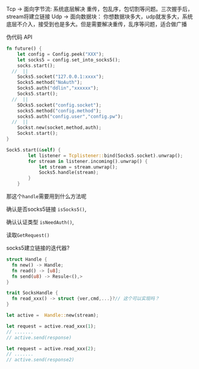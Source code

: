 Tcp -> 面向字节流: 系统底层解决 重传，包乱序，包切割等问题。三次握手后，stream将建立链接
Udp -> 面向数据块： 你想数据块多大，udp就发多大，系统底层不介入，接受到也是多大。但是需要解决重传，乱序等问题，适合做广播

伪代码
API 

```rs
fn future() {
    let config = Config.peek("XXX");
    let socks5 = config.set_into_socks5();
    socks.start();
  //  ||
    Socks5.socket("127.0.0.1:xxxx");
    Socks5.method("NoAuth");
    Socks5.auth("ddlin","xxxxxx");
    Socks5.start();
  //  ||
    SOcks5.socket("config.socket");
    socks5.method("config.method");
    socks5.auth("config.user","config.pw");
  //  ||
    Sockst.new(socket,method,auth);
    Sockst.start();
}

```

```rs
Sock5.start(&self) {
        let listener = Tcplistener::bind(Socks5.socket).unwrap();
        for stream in listener.incoming().unwrap() {
            let stream = stream.unwrap();
            Socks5.handle(stream);
        }
    }
```


那这个`handle`需要用到什么方法呢

确认是否socks5链接 `isSocks5()`,

确认认证类型 `isNeedAuth()`,

读取`GetRequest()`

socks5建立链接的迭代器?

```rs
struct Handle {
  fn new() -> Handle;
  fn read() -> [u8];
  fn send(u8) -> Resule<(),>
}

trait SocksHandle {
  fn read_xxx() -> struct {ver,cmd,...}?// 这个可以实现吗？
}
```

```rs
let active =  Handle::new(stream);

let request = active.read_xxx(1);
// .......
// active.send(response)

let request = active.read_xxx(2);
// .......
// active.send(response2)
```




    
